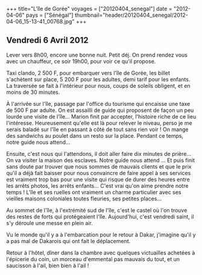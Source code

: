 +++
title="L'île de Gorée"
voyages = ["20120404_senegal"]
date = "2012-04-06"
pays = ["Sénégal"]
thumbnail="header/20120404_senegal/2012-04-06_15-13-41_00768.jpg"
+++

## Vendredi 6 Avril 2012

Lever vers 8h00, encore une bonne nuit. Petit déj. On prend rendez vous avec un chauffeur, ce soir 19h00, pour voir ce qu'il propose.

Taxi clando, 2 500 F, pour embarquer vers l'île de Gorée, les billet s'achètent sur place, 5 200 F pour les adultes, demi tarif pour les enfants.
La traversée se fait à l'intérieur pour nous, coups de soleils obligent, et en moins de 30 minutes.

À l'arrivée sur l'île, passage par l'office du tourisme qui encaisse une taxe de 500 F par adulte. On est assailli de guide qui proposent de façon un peu lourde une visite de l'île... Marion finit par accepter, l'histoire riche de ce lieu l'intéresse. Heureusement qu'elle est là pour relever le niveau, perso je me serais baladé sur l'île en passant à côté de tout sans rien voir !
On mange des sandwichs au poulet dans un resto sur la place. Pendant ce temps, notre guide nous attend...

Ensuite, c'est nous qui l'attendons, il doit aller faire dix minutes de prière... On va visiter la maison des esclaves. Notre guide nous attend ... Et puis finit sans doute par trouver que nous sommes de mauvais clients et que le prix qu'il a déjà fait baisser pour nous convaincre de faire appel à ses services est vraiment trop bas pour une visite qui risque de durer des heures entre les arrêts photos, les arrêts enfants... C'est vrai qu'on aime prendre notre temps ! L'île et ses ruelles ont vraiment un charme particulier avec ses vieilles maisons coloniales toutes fleuries, ses petites places...

Au sommet de l'île, à l'extrémité sud de l'île, c'est le castel où l'on trouve des restes de forts qui protégeaient l'île. Aujourd'hui, c'est vendredi saint, il s'y déroule une messe en plein air.

Vu le monde qu'il y a à l'embarcation pour le retour à Dakar, j'imagine qu'il y a pas mal de Dakarois qui ont fait le déplacement.

Retour à l'hôtel, dîner dans la chambre avec quelques victuailles achetées à l'épicerie du coin, un morceau d'emmental pas mauvais du tout, et un saucisson à l'ail, bien bien à l'ail !


